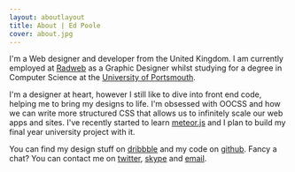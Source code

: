 ```yaml
---
layout: aboutlayout
title: About | Ed Poole
cover: about.jpg
---
```



I'm a Web designer and developer from the United Kingdom. I am currently employed at [Radweb](http://radweb.co.uk) as a Graphic Designer whilst studying for a degree in Computer Science at the [University of Portsmouth](http://port.ac.uk).

I'm a designer at heart, however I still like to dive into front end code, helping me to bring my designs to life. I'm obsessed with OOCSS and how we can write more structured CSS that allows us to infinitely scale our web apps and sites. I've recently started to learn [meteor.js](http://meteor.com) and I plan to build my final year university project with it.

You can find my design stuff on [dribbble](http://dribbble.com/edpoole) and my code on [github](http://github.com/EdPoole). Fancy a chat? You can contact me on [twitter](http://twitter.com/_ewp), [skype](skype:edde.poole?add) and [email](mailto:ed@edpoole.me).